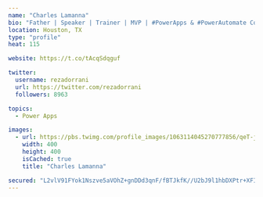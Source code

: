 ```yaml
---
name: "Charles Lamanna"
bio: "Father | Speaker | Trainer | MVP | #PowerApps & #PowerAutomate Community Super User | YouTuber Right-pointing triangle http://youtube.com/c/rezadorrani | Learn - Share - Clockwise rightwards and leftwards open circle arrows"
location: Houston, TX
type: "profile"
heat: 115

website: https://t.co/tAcqSdqguf

twitter:
  username: rezadorrani
  url: https://twitter.com/rezadorrani
  followers: 8963

topics:
  - Power Apps

images:
  - url: https://pbs.twimg.com/profile_images/1063114045270777856/qeT-jpWr_400x400.jpg
    width: 400
    height: 400
    isCached: true
    title: "Charles Lamanna"

secured: "L2vlV91FYok1Nszve5aVOhZ+gnDDd3qnF/fBTJkfK//U2bJ9l1hbDXPtr+XFIJ1IEkV0NdQkioLZbQNruP31mfaNhvuzLCIKvhoNQOe/tOYINMUVzffeOuZa4ULP6t3aW/YGOvTxRw1s6FYKHpWSB03neoA8JBFl4M1GHUKckPAt/UqpJNbmAfo/49qJfw4sHDM5EFQPkUtHyAuv/c77XmoGeBFh5H1os3dvQRaotN3KPyFeJ7dTHkXQ1t3Zr1LNw0JttHiCfQk2paYvZDKz9hHU53Pxr0jo71qljELcSbNwuqY/vLjqm3wCaMqwq9FXLecP11YysYMnBW+lCiyHyy/A3scmNuCy2GOFmFUnzHr/iI2ttP2064a2FyIgU6wj03G7GbPu7hh0QBuYWgjYZfBuIrvOjWy/Hw5O3bsbvKo=;WWa9JXtz1UjKNVM9DuGTNA=="
---
```


